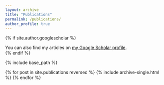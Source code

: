 ```yaml
---
layout: archive
title: "Publications"
permalink: /publications/
author_profile: true
---
```


{% if site.author.googlescholar %}
  <div class="wordwrap">You can also find my articles on <a href="{https://scholar.google.com/citations?user=gD99s9cAAAAJ&hl=zh-CN}">my Google Scholar profile</a>.</div>
{% endif %}

{% include base_path %}

{% for post in site.publications reversed %}
  {% include archive-single.html %}
{% endfor %}
